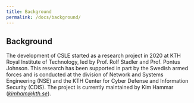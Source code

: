 ```yaml
---
title: Background
permalink: /docs/background/
---
```


## Background

The development of CSLE started as a research project in 2020 at KTH Royal Institute of Technology, 
led by Prof. Rolf Stadler and Prof. Pontus Johnson. 
This research has been supported in part by the Swedish armed forces and is 
conducted at the division of Network and Systems Engineering (NSE) and 
the KTH Center for Cyber Defense and Information Security (CDIS). 
The project is currently maintained by Kim Hammar (*kimham@kth.se*).
